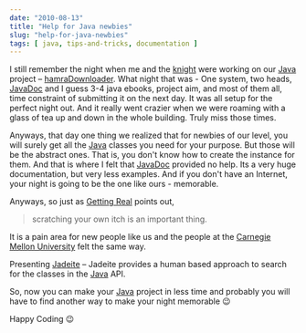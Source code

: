 ```yaml
---
date: "2010-08-13"
title: "Help for Java newbies"
slug: "help-for-java-newbies"
tags: [ java, tips-and-tricks, documentation ]
---
```




I still remember the night when me and the [knight][1] were working on our [Java][2] project – [hamraDownloader][3]. What night that was - One system, two heads, [JavaDoc][4] and I guess 3-4 java ebooks, project aim, and most of them all, time constraint of submitting it on the next day. It was all setup for the perfect night out. And it really went crazier when we were roaming with a glass of tea up and down in the whole building. Truly miss those times.

Anyways, that day one thing we realized that for newbies of our level, you will surely get all the [Java][2] classes you need for your purpose. But those will be the abstract ones. That is, you don't know how to create the instance for them. And that is where I felt that [JavaDoc][4] provided no help. Its a very huge documentation, but very less examples. And if you don't have an Internet, your night is going to be the one like ours - memorable.

Anyways, so just as [Getting Real][5] points out,

> scratching your own itch is an important thing.

It is a pain area for new people like us and the people at the [Carnegie Mellon University][6] felt the same way.

Presenting [Jadeite][7] – Jadeite provides a human based approach to search for the classes in the [Java][2] API.

So, now you can make your [Java][2] project in less time and probably you will have to find another way to make your night memorable 😉

Happy Coding 😉



   [1]: https://github.com/knightsamar
   [2]: https://www.java.com/en/
   [3]: https://github.com/knightsamar/hamraDownloader
   [4]: https://docs.oracle.com/javase/6/docs/
   [5]: https://basecamp.com/gettingreal/02.2-whats-your-problem#scratching-your-own-itch
   [6]: https://www.cmu.edu/
   [7]: http://edelstein.pebbles.cs.cmu.edu/jadeite/
